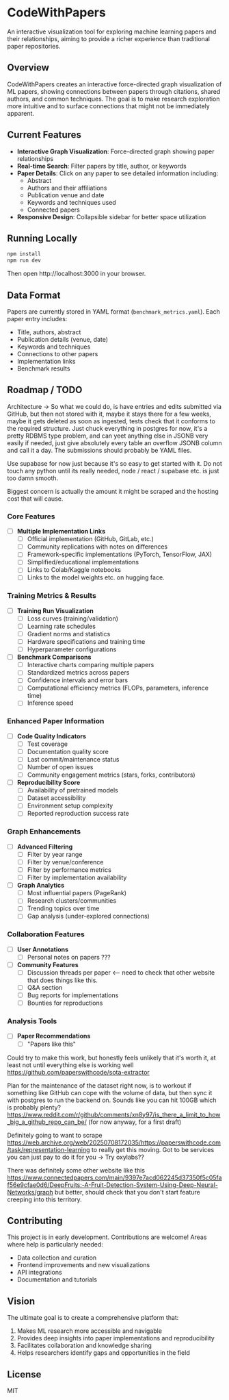 # CodeWithPapers

An interactive visualization tool for exploring machine learning papers and their relationships, aiming to provide a richer experience than traditional paper repositories.

## Overview

CodeWithPapers creates an interactive force-directed graph visualization of ML papers, showing connections between papers through citations, shared authors, and common techniques. The goal is to make research exploration more intuitive and to surface connections that might not be immediately apparent.

## Current Features

- **Interactive Graph Visualization**: Force-directed graph showing paper relationships
- **Real-time Search**: Filter papers by title, author, or keywords
- **Paper Details**: Click on any paper to see detailed information including:
  - Abstract
  - Authors and their affiliations
  - Publication venue and date
  - Keywords and techniques used
  - Connected papers
- **Responsive Design**: Collapsible sidebar for better space utilization

## Running Locally

```bash
npm install
npm run dev
```

Then open http://localhost:3000 in your browser.

## Data Format

Papers are currently stored in YAML format (`benchmark_metrics.yaml`). Each paper entry includes:

- Title, authors, abstract
- Publication details (venue, date)
- Keywords and techniques
- Connections to other papers
- Implementation links
- Benchmark results

## Roadmap / TODO

Architecture -> So what we could do, is have entries and edits submitted via GitHub, but then not stored with it, maybe it stays there for a few weeks, maybe it gets deleted as soon as ingested, tests check that it conforms to the required structure. Just chuck everything in postgres for now, it's a pretty RDBMS type problem, and can yeet anything else in JSONB very easily if needed, just give absolutely every table an overflow JSONB column and call it a day. The submissions should probably be YAML files.

Use supabase for now just because it's so easy to get started with it. Do not touch any python until its really needed, node / react / supabase etc. is just too damn smooth.

Biggest concern is actually the amount it might be scraped and the hosting cost that will cause.

### Core Features

- [ ] **Multiple Implementation Links**
  - [ ] Official implementation (GitHub, GitLab, etc.)
  - [ ] Community replications with notes on differences
  - [ ] Framework-specific implementations (PyTorch, TensorFlow, JAX)
  - [ ] Simplified/educational implementations
  - [ ] Links to Colab/Kaggle notebooks
  - [ ] Links to the model weights etc. on hugging face.

### Training Metrics & Results

- [ ] **Training Run Visualization**
  - [ ] Loss curves (training/validation)
  - [ ] Learning rate schedules
  - [ ] Gradient norms and statistics
  - [ ] Hardware specifications and training time
  - [ ] Hyperparameter configurations
- [ ] **Benchmark Comparisons**
  - [ ] Interactive charts comparing multiple papers
  - [ ] Standardized metrics across papers
  - [ ] Confidence intervals and error bars
  - [ ] Computational efficiency metrics (FLOPs, parameters, inference time)
  - [ ] Inference speed

### Enhanced Paper Information

- [ ] **Code Quality Indicators**
  - [ ] Test coverage
  - [ ] Documentation quality score
  - [ ] Last commit/maintenance status
  - [ ] Number of open issues
  - [ ] Community engagement metrics (stars, forks, contributors)
- [ ] **Reproducibility Score**
  - [ ] Availability of pretrained models
  - [ ] Dataset accessibility
  - [ ] Environment setup complexity
  - [ ] Reported reproduction success rate

### Graph Enhancements

- [ ] **Advanced Filtering**
  - [ ] Filter by year range
  - [ ] Filter by venue/conference
  - [ ] Filter by performance metrics
  - [ ] Filter by implementation availability
- [ ] **Graph Analytics**
  - [ ] Most influential papers (PageRank)
  - [ ] Research clusters/communities
  - [ ] Trending topics over time
  - [ ] Gap analysis (under-explored connections)

### Collaboration Features

- [ ] **User Annotations**
  - [ ] Personal notes on papers ???
- [ ] **Community Features**
  - [ ] Discussion threads per paper <-- need to check that other website that does things like this.
  - [ ] Q&A section
  - [ ] Bug reports for implementations
  - [ ] Bounties for reproductions

### Analysis Tools

- [ ] **Paper Recommendations**
  - [ ] "Papers like this"

Could try to make this work, but honestly feels unlikely that it's worth it, at least not until everything else is working well https://github.com/paperswithcode/sota-extractor

Plan for the maintenance of the dataset right now, is to workout if something like GitHub can cope with the volume of data, but then sync it with postgres to run the backend on. Sounds like you can hit 100GB which is probably plenty? https://www.reddit.com/r/github/comments/xn8y97/is_there_a_limit_to_how_big_a_github_repo_can_be/ (for now anyway, for a first draft)

Definitely going to want to scrape https://web.archive.org/web/20250708172035/https://paperswithcode.com/task/representation-learning to really get this moving. Got to be services you can just pay to do it for you -> Try oxylabs??

There was definitely some other website like this https://www.connectedpapers.com/main/9397e7acd062245d37350f5c05faf56e9cfae0d6/DeepFruits:-A-Fruit-Detection-System-Using-Deep-Neural-Networks/graph but better, should check that you don't start feature creeping into this territory.

## Contributing

This project is in early development. Contributions are welcome! Areas where help is particularly needed:

- Data collection and curation
- Frontend improvements and new visualizations
- API integrations
- Documentation and tutorials

## Vision

The ultimate goal is to create a comprehensive platform that:

1. Makes ML research more accessible and navigable
2. Provides deep insights into paper implementations and reproducibility
3. Facilitates collaboration and knowledge sharing
4. Helps researchers identify gaps and opportunities in the field

## License

MIT
